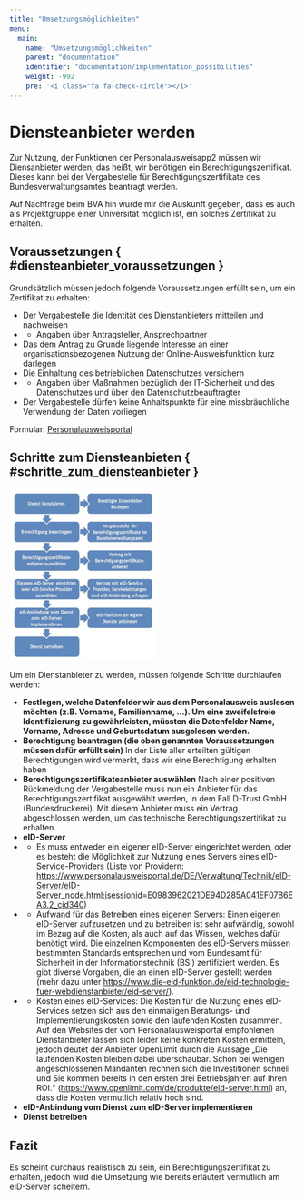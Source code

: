 ```yaml
---
title: "Umsetzungsmöglichkeiten"
menu:
  main:
    name: "Umsetzungsmöglichkeiten"
    parent: "documentation"
    identifier: "documentation/implementation_possibilities"
    weight: -992
    pre: '<i class="fa fa-check-circle"></i>'
---
```


# Diensteanbieter werden

Zur Nutzung, der Funktionen der Personalausweisapp2 müssen wir Diensanbieter werden, das heißt, wir benötigen ein Berechtigungszertifikat. Dieses kann bei der Vergabestelle für Berechtigungszertifikate des Bundesverwaltungsamtes beantragt werden.

Auf Nachfrage beim BVA hin wurde mir die Auskunft gegeben, dass es auch als Projektgruppe einer Universität möglich ist, ein solches Zertifikat zu erhalten.

## Voraussetzungen { #diensteanbieter_voraussetzungen }

Grundsätzlich müssen jedoch folgende Voraussetzungen erfüllt sein, um ein Zertifikat zu erhalten:

- Der Vergabestelle die Identität des Dienstanbieters mitteilen und nachweisen
- * Angaben über Antragsteller, Ansprechpartner
- Das dem Antrag zu Grunde liegende Interesse an einer organisationsbezogenen Nutzung der Online-Ausweisfunktion kurz darlegen
- Die Einhaltung des betrieblichen Datenschutzes versichern
- * Angaben über Maßnahmen bezüglich der IT-Sicherheit und des Datenschutzes und über den Datenschutzbeauftragter
- Der Vergabestelle dürfen keine Anhaltspunkte für eine missbräuchliche Verwendung der Daten vorliegen

Formular: [Personalausweisportal](https://www.personalausweisportal.de/SharedDocs/Downloads/DE/Material-Dienstleister/Formularpaket_Erstantrag.pdf;jsessionid=E0983962021DE94D285A041EF07B6EA3.2_cid340?__blob=publicationFile&v=3)

## Schritte zum Diensteanbieten { #schritte_zum_diensteanbieter }

![Schritte um ein Diensteanbieter zu werden](diensteanbieter_werden.png#center)

Um ein Dienstanbieter zu werden, müssen folgende Schritte durchlaufen werden:

- **Festlegen, welche Datenfelder wir aus dem Personalausweis auslesen möchten (z.B. Vorname, Familienname, …). Um eine zweifelsfreie Identifizierung zu gewährleisten, müssten die Datenfelder Name, Vorname, Adresse und Geburtsdatum ausgelesen werden.**
- **Berechtigung beantragen (die oben genannten Voraussetzungen müssen  dafür erfüllt sein)**
In der Liste aller erteilten gültigen Berechtigungen wird vermerkt, dass wir eine Berechtigung erhalten haben
- **Berechtigungszertifikateanbieter auswählen**
Nach einer positiven Rückmeldung der Vergabestelle muss nun ein Anbieter für das Berechtigungszertifikat ausgewählt werden, in dem Fall D-Trust GmbH (Bundesdruckerei). Mit diesem Anbieter muss ein Vertrag abgeschlossen werden, um das technische Berechtigungszertifikat zu erhalten.
- **eID-Server**
- * Es muss entweder ein eigener eID-Server eingerichtet werden, oder es besteht die Möglichkeit zur Nutzung eines Servers eines eID-Service-Providers (Liste von Providern: https://www.personalausweisportal.de/DE/Verwaltung/Technik/eID-Server/eID-Server_node.html;jsessionid=E0983962021DE94D285A041EF07B6EA3.2_cid340)
- * Aufwand für das Betreiben eines eigenen Servers: Einen eigenen eID-Server aufzusetzen und zu betreiben ist sehr aufwändig, sowohl im Bezug auf die Kosten, als auch auf das Wissen, welches dafür benötigt wird. Die einzelnen Komponenten des eID-Servers müssen bestimmten Standards entsprechen und vom Bundesamt für Sicherheit in der Informationstechnik (BSI) zertifiziert werden. Es gibt diverse Vorgaben, die an einen eID-Server gestellt werden (mehr dazu unter https://www.die-eid-funktion.de/eid-technologie-fuer-webdienstanbieter/eid-server/).
- * Kosten eines eID-Services: Die Kosten für die Nutzung eines eID-Services setzen sich aus den einmaligen Beratungs- und Implementierungskosten sowie den laufenden Kosten zusammen. Auf den Websites der vom Personalausweisportal empfohlenen Dienstanbieter lassen sich leider keine konkreten Kosten ermitteln, jedoch deutet der Anbieter OpenLimit durch die Aussage „Die laufenden Kosten bleiben dabei überschaubar. Schon bei wenigen angeschlossenen Mandanten rechnen sich die Investitionen schnell und Sie kommen bereits in den ersten drei Betriebsjahren auf Ihren ROI.“ (https://www.openlimit.com/de/produkte/eid-server.html) an, dass die Kosten vermutlich relativ hoch sind.
- **eID-Anbindung vom Dienst zum eID-Server implementieren**
- **Dienst betreiben**

## Fazit

Es scheint durchaus realistisch zu sein, ein Berechtigungszertifikat zu erhalten, jedoch wird die Umsetzung wie bereits erläutert vermutlich am eID-Server scheitern.
